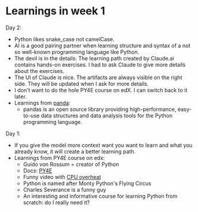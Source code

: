 # Learnings in week 1

Day 2:
- Python likes snake_case not camelCase.
- AI is a good pairing partner when learning structure and syntax of a not so well-known programming language like Python.
- The devil is in the details: The learning path created by Claude.ai contains hands-on exercises. I had to ask Claude to give more details about the exercises.
- The UI of Claude is nice. The artifacts are always visible on the right side. They will be updated when I ask for more details.
- I don't want to do the hole PY4E course on edX. I can switch back to it later.
- Learnings from [panda](https://pandas.pydata.org/docs/index.html):
  - pandas is an open source library providing high-performance, easy-to-use data structures and data analysis tools for the Python programming language. 

Day 1: 
- If you give the model more context want you want to learn and what you already know, it will create a better learning path.
- Learnings from PY4E course on edx:
  - Guido von Rossum = creator of Python
  - Docs: [PY4E](https://www.py4e.com/book)
  - Funny video with [CPU overheat](https://www.youtube.com/watch?v=BSGcnRanYMM)
  - Python is named after Monty Python's Flying Circus
  - Charles Severance is a funny guy
  - An interesting and informative course for learning Python from scratch: do I really need it?

